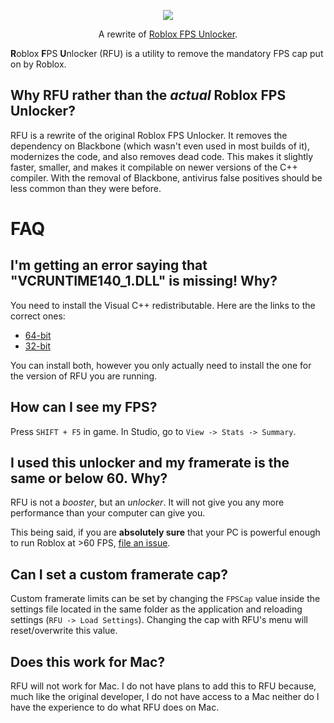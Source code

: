 <p align="center">
  <img src="https://raw.githubusercontent.com/LewisTehMinerz/RFU/master/repository-banner.png">
</p>
<p align="center">
  A rewrite of <a href="https://github.com/axstin/rbxfpsunlocker">Roblox FPS Unlocker</a>.
</p>

**R**oblox **F**PS **U**nlocker (RFU) is a utility to remove the mandatory FPS cap put on by Roblox.

## Why RFU rather than the *actual* Roblox FPS Unlocker?
RFU is a rewrite of the original Roblox FPS Unlocker. It removes the dependency on Blackbone (which wasn't even used in most builds of it),
modernizes the code, and also removes dead code. This makes it slightly faster, smaller, and makes it compilable on newer versions of the
C++ compiler. With the removal of Blackbone, antivirus false positives should be less common than they were before.

# FAQ
## I'm getting an error saying that "VCRUNTIME140_1.DLL" is missing! Why?
You need to install the Visual C++ redistributable. Here are the links to the correct ones:
* [64-bit](https://aka.ms/vs/16/release/vc_redist.x64.exe)
* [32-bit](https://aka.ms/vs/16/release/vc_redist.x86.exe)

You can install both, however you only actually need to install the one for the version of RFU you are running.
## How can I see my FPS?
Press `SHIFT + F5` in game. In Studio, go to `View -> Stats -> Summary`.
## I used this unlocker and my framerate is the same or below 60. Why?
RFU is not a *booster*, but an *unlocker*. It will not give you any more performance than your computer can give you.

This being said, if you are **absolutely sure** that your PC is powerful enough to run Roblox at >60 FPS,
[file an issue](https://github.com/LewisTehMinerz/RFU/issues).
## Can I set a custom framerate cap?
Custom framerate limits can be set by changing the `FPSCap` value inside the settings file located in the same folder as the application
and reloading settings (`RFU -> Load Settings`). Changing the cap with RFU's menu will reset/overwrite this value.
## Does this work for Mac?
RFU will not work for Mac. I do not have plans to add this to RFU because, much like the original developer, I do not have access to a Mac
neither do I have the experience to do what RFU does on Mac.

